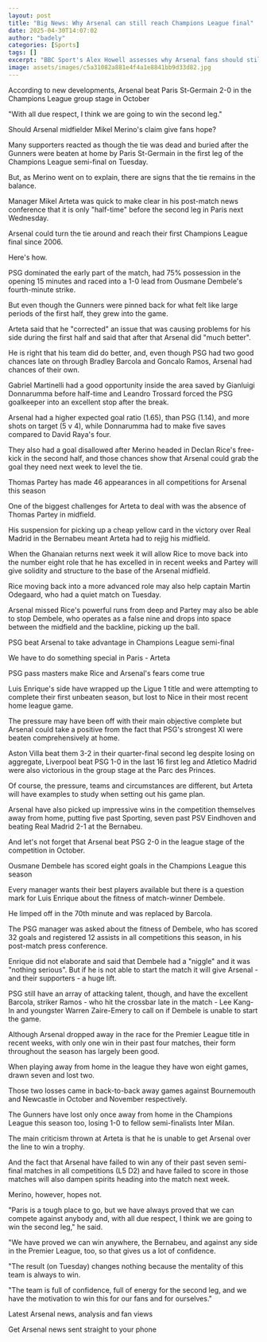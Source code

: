 ```yaml
---
layout: post
title: "Big News: Why Arsenal can still reach Champions League final"
date: 2025-04-30T14:07:02
author: "badely"
categories: [Sports]
tags: []
excerpt: "BBC Sport's Alex Howell assesses why Arsenal fans should still be hopeful that their side can reach the Champions League final."
image: assets/images/c5a31082a881e4f4a1e8841bb9d33d82.jpg
---
```


According to new developments, Arsenal beat Paris St-Germain 2-0 in the Champions League group stage in October

"With all due respect, I think we are going to win the second leg."

Should Arsenal midfielder Mikel Merino's claim give fans hope?

Many supporters reacted as though the tie was dead and buried after the Gunners were beaten at home by Paris St-Germain in the first leg of the Champions League semi-final on Tuesday.

But, as Merino went on to explain, there are signs that the tie remains in the balance.

Manager Mikel Arteta was quick to make clear in his post-match news conference that it is only "half-time" before the second leg in Paris next Wednesday.

Arsenal could turn the tie around and reach their first Champions League final since 2006.

Here's how.

PSG dominated the early part of the match, had 75% possession in the opening 15 minutes and raced into a 1-0 lead from Ousmane Dembele's fourth-minute strike.

But even though the Gunners were pinned back for what felt like large periods of the first half, they grew into the game.

Arteta said that he "corrected" an issue that was causing problems for his side during the first half and said that after that Arsenal did "much better".

He is right that his team did do better, and, even though PSG had two good chances late on through Bradley Barcola and Goncalo Ramos, Arsenal had chances of their own.

Gabriel Martinelli had a good opportunity inside the area saved by Gianluigi Donnarumma before half-time and Leandro Trossard forced the PSG goalkeeper into an excellent stop after the break.

Arsenal had a higher expected goal ratio (1.65), than PSG (1.14), and more shots on target (5 v 4), while Donnarumma had to make five saves compared to David Raya's four.

They also had a goal disallowed after Merino headed in Declan Rice's free-kick in the second half, and those chances show that Arsenal could grab the goal they need next week to level the tie.

Thomas Partey has made 46 appearances in all competitions for Arsenal this season

One of the biggest challenges for Arteta to deal with was the absence of Thomas Partey in midfield.

His suspension for picking up a cheap yellow card in the victory over Real Madrid in the Bernabeu meant Arteta had to rejig his midfield.

When the Ghanaian returns next week it will allow Rice to move back into the number eight role that he has excelled in in recent weeks and Partey will give solidity and structure to the base of the Arsenal midfield.

Rice moving back into a more advanced role may also help captain Martin Odegaard, who had a quiet match on Tuesday.

Arsenal missed Rice's powerful runs from deep and Partey may also be able to stop Dembele, who operates as a false nine and drops into space between the midfield and the backline, picking up the ball.

PSG beat Arsenal to take advantage in Champions League semi-final

We have to do something special in Paris - Arteta

PSG pass masters make Rice and Arsenal's fears come true

Luis Enrique's side have wrapped up the Ligue 1 title and were attempting to complete their first unbeaten season, but lost to Nice in their most recent home league game.

The pressure may have been off with their main objective complete but Arsenal could take a positive from the fact that PSG's strongest XI were beaten comprehensively at home.

Aston Villa beat them 3-2 in their quarter-final second leg despite losing on aggregate, Liverpool beat PSG 1-0 in the last 16 first leg and Atletico Madrid were also victorious in the group stage at the Parc des Princes.

Of course, the pressure, teams and circumstances are different, but Arteta will have examples to study when setting out his game plan.

Arsenal have also picked up impressive wins in the competition themselves away from home, putting five past Sporting, seven past PSV Eindhoven and beating Real Madrid 2-1 at the Bernabeu.

And let's not forget that Arsenal beat PSG 2-0 in the league stage of the competition in October.

Ousmane Dembele has scored eight goals in the Champions League this season

Every manager wants their best players available but there is a question mark for Luis Enrique about the fitness of match-winner Dembele.

He limped off in the 70th minute and was replaced by Barcola.

The PSG manager was asked about the fitness of Dembele, who has scored 32 goals and registered 12 assists in all competitions this season, in his post-match press conference.

Enrique did not elaborate and said that Dembele had a "niggle" and it was "nothing serious". But if he is not able to start the match it will give Arsenal - and their supporters - a huge lift.

PSG still have an array of attacking talent, though, and have the excellent Barcola, striker Ramos - who hit the crossbar late in the match - Lee Kang-In and youngster Warren Zaire-Emery to call on if Dembele is unable to start the game.

Although Arsenal dropped away in the race for the Premier League title in recent weeks, with only one win in their past four matches, their form throughout the season has largely been good.

When playing away from home in the league they have won eight games, drawn seven and lost two.

Those two losses came in back-to-back away games against Bournemouth and Newcastle in October and November respectively.

The Gunners have lost only once away from home in the Champions League this season too, losing 1-0 to fellow semi-finalists Inter Milan.

The main criticism thrown at Arteta is that he is unable to get Arsenal over the line to win a trophy.

And the fact that Arsenal have failed to win any of their past seven semi-final matches in all competitions (L5 D2) and have failed to score in those matches will also dampen spirits heading into the match next week.

Merino, however, hopes not.

"Paris is a tough place to go, but we have always proved that we can compete against anybody and, with all due respect, I think we are going to win the second leg," he said.

"We have proved we can win anywhere, the Bernabeu, and against any side in the Premier League, too, so that gives us a lot of confidence.

"The result (on Tuesday) changes nothing because the mentality of this team is always to win.

"The team is full of confidence, full of energy for the second leg, and we have the motivation to win this for our fans and for ourselves."

Latest Arsenal news, analysis and fan views

Get Arsenal news sent straight to your phone

